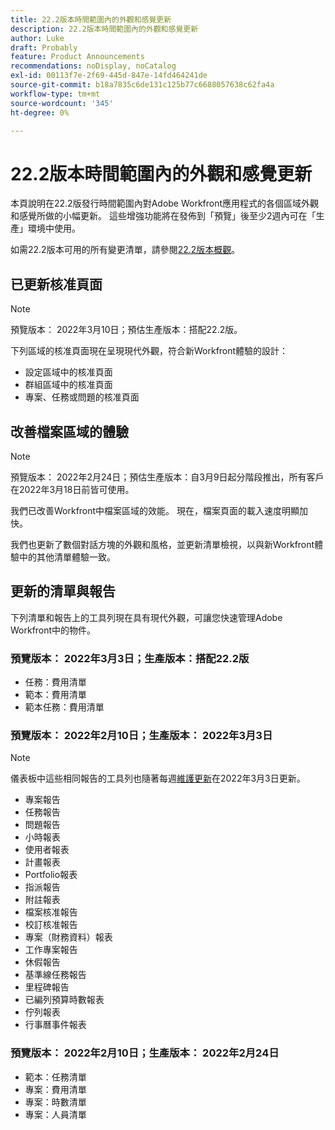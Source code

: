 ```yaml
---
title: 22.2版本時間範圍內的外觀和感覺更新
description: 22.2版本時間範圍內的外觀和感覺更新
author: Luke
draft: Probably
feature: Product Announcements
recommendations: noDisplay, noCatalog
exl-id: 00113f7e-2f69-445d-847e-14fd464241de
source-git-commit: b18a7835c6de131c125b77c6688057638c62fa4a
workflow-type: tm+mt
source-wordcount: '345'
ht-degree: 0%

---
```


# 22.2版本時間範圍內的外觀和感覺更新

本頁說明在22.2版發行時間範圍內對Adobe Workfront應用程式的各個區域外觀和感覺所做的小幅更新。 這些增強功能將在發佈到「預覽」後至少2週內可在「生產」環境中使用。

如需22.2版本可用的所有變更清單，請參閱[22.2版本概觀](../../../product-announcements/product-releases/22.2-release-activity/22-2-release-overview.md)。

## 已更新核准頁面

>[!NOTE]
>
>預覽版本： 2022年3月10日；預估生產版本：搭配22.2版。

下列區域的核准頁面現在呈現現代外觀，符合新Workfront體驗的設計：

* 設定區域中的核准頁面
* 群組區域中的核准頁面
* 專案、任務或問題的核准頁面

## 改善檔案區域的體驗

>[!NOTE]
>
>預覽版本： 2022年2月24日；預估生產版本：自3月9日起分階段推出，所有客戶在2022年3月18日前皆可使用。

我們已改善Workfront中檔案區域的效能。 現在，檔案頁面的載入速度明顯加快。

我們也更新了數個對話方塊的外觀和風格，並更新清單檢視，以與新Workfront體驗中的其他清單體驗一致。

## 更新的清單與報告

下列清單和報告上的工具列現在具有現代外觀，可讓您快速管理Adobe Workfront中的物件。

### 預覽版本： 2022年3月3日；生產版本：搭配22.2版

* 任務：費用清單
* 範本：費用清單
* 範本任務：費用清單

### 預覽版本： 2022年2月10日；生產版本： 2022年3月3日

>[!NOTE]
>
>儀表板中這些相同報告的工具列也隨著每週[維護更新](https://experienceleague.adobe.com/en/docs/workfront-known-issues/releases/current-updates)在2022年3月3日更新。

* 專案報告
* 任務報告
* 問題報告
* 小時報表
* 使用者報表
* 計畫報表
* Portfolio報表
* 指派報告
* 附註報表
* 檔案核准報告
* 校訂核准報告
* 專案（財務資料）報表
* 工作專案報告
* 休假報告
* 基準線任務報告
* 里程碑報告
* 已編列預算時數報表
* 佇列報表
* 行事曆事件報表

### 預覽版本： 2022年2月10日；生產版本： 2022年2月24日

* 範本：任務清單
* 專案：費用清單
* 專案：時數清單
* 專案：人員清單

 
